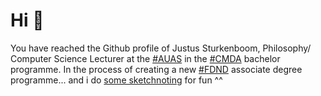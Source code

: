 # Hi 🖖

You have reached the Github profile of Justus Sturkenboom, Philosophy/ Computer Science Lecturer at the [#AUAS](https://www.amsterdamuas.com/) in the [#CMDA](https://www.cmd-amsterdam.nl/english/) bachelor programme. In the process of creating a new [#FDND](https://fdnd.nl/) associate degree programme... and i do [some sketchnoting](https://twitter.com/ju5tu5) for fun ^^



<!--
**ju5tu5/ju5tu5** is a ✨ _special_ ✨ repository because its `README.md` (this file) appears on your GitHub profile.

Here are some ideas to get you started:

- 🔭 I’m currently working on ...
- 🌱 I’m currently learning ...
- 👯 I’m looking to collaborate on ...
- 🤔 I’m looking for help with ...
- 💬 Ask me about ...
- 📫 How to reach me: ...
- 😄 Pronouns: ...
- ⚡ Fun fact: ...
-->
